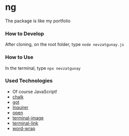 # ng
The package is like my portfolio

### How to Develop

After cloning, on the root folder, type `node nevzatgunay.js`

### How to Use

In the terminal, type `npx nevzatgunay`

### Used Technologies

- Of course JavaScript!
- [chalk](https://github.com/chalk/chalk)
- [got](https://github.com/sindresorhus/got)
- [Inquirer](https://github.com/SBoudrias/Inquirer.js)
- [open](https://github.com/sindresorhus/open)
- [terminal-image](https://github.com/sindresorhus/terminal-image)
- [terminal-link](https://github.com/sindresorhus/terminal-link)
- [word-wrap](https://github.com/jonschlinkert/word-wrap)
